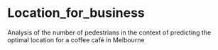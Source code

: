 # Location_for_business
Analysis of the number of pedestrians in the context of predicting the optimal location for a coffee café in Melbourne
